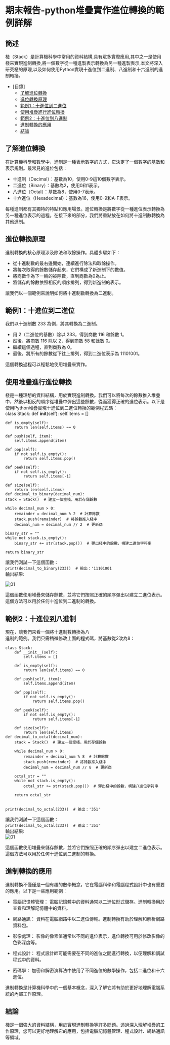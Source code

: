# 期末報告-python堆疊實作進位轉換的範例詳解
## 簡述 
棧（Stack）是計算機科學中常用的資料結構,具有眾多實際應用,其中之一是使用棧來實現進制轉換,將一個數字從一種進製表示轉換為另一種進製表示,本文將深入研究棧的原理,以及如何使用Python實現十進位到二進制、八進制和十六進制的進制轉換。
- [目錄]
   - [了解進位轉換](#了解進位轉換)
   - [進位轉換原理](#進位轉換原理)
   - [範例1：十進位到二進位](#範例1十進位到二進位)
   - [使用堆疊進行進位轉換](#使用堆疊進行進位轉換)
   - [範例2：十進位到八進制](#範例2十進位到八進制)
   - [進制轉換的應用](#進制轉換的應用)
   - [結論](#結論)
## 了解進位轉換
在計算機科學和數學中，進制是一種表示數字的方式，它決定了一個數字的基數和表示規則。最常見的進位包括：  
* 十進制（Decimal）：基數為10，使用0-9這10個數字表示。  
* 二進位（Binary）：基數為2，使用0和1表示。  
* 八進位（Octal）：基數為8，使用0-7表示。  
* 十六進位（Hexadecimal）：基數為16，使用0-9和A-F表示。
 
每種進制都有其獨特的特點和應用場景。進位轉換是將數字從一種進位表示轉換為另一種進位表示的過程。在接下來的部分，我們將重點放在如何將十進制數轉換為其他進制。
## 進位轉換原理
進制轉換的核心原理涉及除法和取餘操作。具體步驟如下：  

* 從十進制數的最右邊開始，連續進行除法和取餘操作。
* 將每次取得的餘數儲存起來，它們構成了新進制下的數值。
* 將商數作為下一輪的被除數，直到商數為0為止。
* 將儲存的餘數依照相反的順序排列，得到新進制的表示。  

讓我們以一個範例來說明如何將十進制數轉換為二進制。
## 範例1：十進位到二進位
我們以十進制數 233 為例，將其轉換為二進制。  

* 用 2（二進位的基數）除以 233，得到商數 116 和餘數 1。
* 然後，將商數 116 除以 2，得到商數 58 和餘數 0。
* 繼續這個過程，直到商數為 0。
* 最後，將所有的餘數從下往上排列，得到二進位表示為 11101001。  

這個轉換過程可以輕鬆地使用堆疊來實作。
## 使用堆疊進行進位轉換
棧是一種理想的資料結構，用於實現進制轉換。我們可以將每次的餘數推入堆疊中，然後以相反的順序從堆疊中彈出這些餘數，從而獲得正確的進位表示。以下是使用Python堆疊實現十進位到二進位轉換的範例程式碼：  
class Stack:
    def __init__(self):
        self.items = []

    def is_empty(self):
        return len(self.items) == 0

    def push(self, item):
        self.items.append(item)

    def pop(self):
        if not self.is_empty():
            return self.items.pop()

    def peek(self):
        if not self.is_empty():
            return self.items[-1]

    def size(self):
        return len(self.items)
    def decimal_to_binary(decimal_num):
    stack = Stack()  # 建立一個空棧，用於存儲餘數

    while decimal_num > 0:
        remainder = decimal_num % 2  # 計算餘數
        stack.push(remainder)  # 將餘數推入棧中
        decimal_num = decimal_num // 2  # 更新商

    binary_str = ""
    while not stack.is_empty():
        binary_str += str(stack.pop())  # 彈出棧中的餘數，構建二進位字符串

    return binary_str  
讓我們測試一下這個函數：  
  ```print(decimal_to_binary(233))  # 輸出：'11101001```  
  輸出結果:  
  
![01](https://github.com/Dopo2002/final_report/blob/main/%E8%BC%B8%E5%87%BA1.jpg)

這個函數使用堆疊來儲存餘數，並將它們按照正確的順序彈出以建立二進位表示。這個方法可以用於任何十進位到二進制的轉換。
## 範例2：十進位到八進制
現在，讓我們來看一個將十進制數轉換為八  
進制的範例。我們只需稍微修改上面的程式碼，將基數從2改為8：  
```
class Stack:
    def __init__(self):
        self.items = []
 
    def is_empty(self):
        return len(self.items) == 0
 
    def push(self, item):
        self.items.append(item)
 
    def pop(self):
        if not self.is_empty():
            return self.items.pop()
 
    def peek(self):
        if not self.is_empty():
            return self.items[-1]
 
    def size(self):
        return len(self.items)
def decimal_to_octal(decimal_num):
    stack = Stack()  # 建立一個空棧，用於存儲餘數

    while decimal_num > 0:
        remainder = decimal_num % 8  # 計算餘數
        stack.push(remainder)  # 將餘數推入棧中
        decimal_num = decimal_num // 8  # 更新商

    octal_str = ""
    while not stack.is_empty():
        octal_str += str(stack.pop())  # 彈出棧中的餘數，構建八進位字符串

    return octal_str


print(decimal_to_octal(233))  # 输出：'351'
 ```
讓我們測試一下這個函數：  
  ```print(decimal_to_octal(233))  # 输出：'351'```  
輸出結果:  
![01](https://github.com/Dopo2002/final_report/blob/main/%E8%BC%B8%E5%87%BA2.jpg)   

這個函數使用堆疊來儲存餘數，並將它們按照正確的順序彈出以建立二進位表示。這個方法可以用於任何十進位到二進制的轉換。
## 進制轉換的應用
進制轉換不僅僅是一個有趣的數學概念，它在電腦科學和電腦程式設計中也有重要的應用。以下是一些應用範例：

* 電腦記憶體管理： 電腦記憶體中的資料通常以二進位形式儲存。進制轉換用於查看和理解記憶體中的資料。

* 網路通訊： 資料在電腦網路中以二進位傳輸。進制轉換有助於理解和解析網路資料包。

* 影像處理： 影像的像素值通常以不同的進位表示，進位轉換可用於修改影像的色彩深度等。

* 程式設計： 程式設計師可能需要在不同的進位之間進行轉換，以便理解和調試程式中的資料。

* 密碼學： 加密和解密演算法中使用了不同進位的數學操作，包括二進位和十六進位。

進制轉換是計算機科學中的一個基本概念，深入了解它將有助於更好地理解電腦系統的內部工作原理。
## 結論
棧是一個強大的資料結構，用於實現進制轉換等許多問題。透過深入理解堆疊的工作原理，您可以更好地理解它的應用，包括電腦記憶體管理、程式設計、網路通訊等領域。
